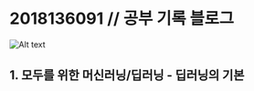# 2018136091 // 공부 기록 블로그
![Alt text](C:\Users\ahyunlee\Desktop\이것저것\img_20191015152037_39a0ecc9.jpg)
## 1. 모두를 위한 머신러닝/딥러닝 - 딥러닝의 기본
